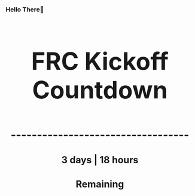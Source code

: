 ### Hello There👋

<!---START-TIMER--->
<h3 align='center' style='font-size: 64px;'>FRC Kickoff Countdown</h3>
<h3 align='center' style='font-size: 30px;'>----------------------------------</h3>
<h3 align='center' style='font-size: 25px;'>3 days | 18 hours</h3>
<h3 align='center' style='font-size: 25px;'>Remaining</h3>
<!---END-TIMER--->
